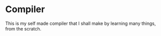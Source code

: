 # Compiler
This is my self made compiler that I shall make by learning many things, from the scratch. 
